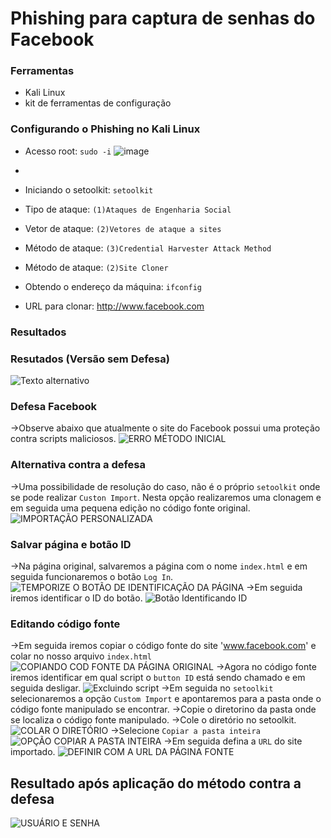 # Phishing para captura de senhas do Facebook

### Ferramentas

- Kali Linux
- kit de ferramentas de configuração

### Configurando o Phishing no Kali Linux

- Acesso root: ``` sudo -i ```
![image](https://github.com/user-attachments/assets/b12ad70d-690d-4b13-9a36-86d23c212275)

- 
- Iniciando o setoolkit: ``` setoolkit ```
- Tipo de ataque: ``` (1)Ataques de Engenharia Social ```
- Vetor de ataque: ``` (2)Vetores de ataque a sites ```
- Método de ataque: ```(3)Credential Harvester Attack Method ```
- Método de ataque: ``` (2)Site Cloner ```
- Obtendo o endereço da máquina: ``` ifconfig ```
- URL para clonar: http://www.facebook.com

### Resultados
### Resutados (Versão sem Defesa)
![Texto alternativo](./passwd.png "Título opcional")
### Defesa Facebook
->Observe abaixo que atualmente o site do Facebook possui uma proteção contra scripts maliciosos. 
![ERRO MÉTODO INICIAL](https://github.com/user-attachments/assets/8d8a8455-dee2-45ed-b8ff-76fae88b142e)
### Alternativa contra a defesa
->Uma possibilidade de resolução do caso, não é o próprio ```setoolkit``` onde se pode realizar ```Custon Import```. Nesta opção realizaremos uma clonagem e em seguida uma pequena edição no código fonte original. 
![IMPORTAÇÃO PERSONALIZADA](https://github.com/user-attachments/assets/604cae8e-111e-43c3-a530-252871c19bc6)
### Salvar página e botão ID
->Na página original, salvaremos a página com o nome ```index.html``` e em seguida funcionaremos o botão ```Log In```. 
![TEMPORIZE O BOTÃO DE IDENTIFICAÇÃO DA PÁGINA](https://github.com/user-attachments/assets/9f8e1356-3777-45eb-9cad-2321909af532)
->Em seguida iremos identificar o ID do botão. 
![Botão Identificando ID](https://github.com/user-attachments/assets/ff090128-63be-4c71-ad11-42f34120e83c)
### Editando código fonte
->Em seguida iremos copiar o código fonte do site 'www.facebook.com' e colar no nosso arquivo ```index.html```
![COPIANDO COD FONTE DA PÁGINA ORIGINAL](https://github.com/user-attachments/assets/d74c3cba-c485-42a7-9376-fd83dc89e53d)
->Agora no código fonte iremos identificar em qual script o ```button ID``` está sendo chamado e em seguida desligar.
![Excluindo script](https://github.com/user-attachments/assets/c8738d9c-cbff-4086-8a5d-a154d369affd)
->Em seguida no ```setoolkit``` selecionaremos a opção ```Custom Import``` e apontaremos para a pasta onde o código fonte manipulado se encontrar.
->Copie o diretorino da pasta onde se localiza o código fonte manipulado.
->Cole o diretório no setoolkit. 
![COLAR O DIRETÓRIO](https://github.com/user-attachments/assets/4f49c8a4-9877-4af6-b537-b3ca57533681)
->Selecione ```Copiar a pasta inteira```
![OPÇÃO COPIAR A PASTA INTEIRA](https://github.com/user-attachments/assets/7ecadd9c-1229-4e74-9894-f423d6023aa3)
->Em seguida defina a ```URL``` do site importado.
![DEFINIR COM A URL DA PÁGINA FONTE](https://github.com/user-attachments/assets/50e80c13-6ea2-42e9-ab2c-399edf6f20dd)
## Resultado após aplicação do método contra a defesa
![USUÁRIO E SENHA](https://github.com/user-attachments/assets/11b8a323-1403-41d8-81d6-1744a0e448be)


